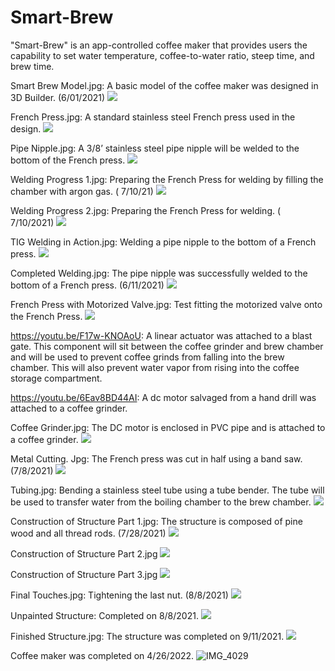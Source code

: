 # Smart-Brew
"Smart-Brew" is an app-controlled coffee maker that provides users the capability to set water temperature, coffee-to-water ratio, steep time, and brew time.

Smart Brew Model.jpg: A basic model of the coffee maker was designed in 3D Builder. (6/01/2021)
![](https://github.com/hendrixcf/Smart-Brew/blob/main/Smart%20Brew%20Model.jpg)


French Press.jpg: A standard stainless steel French press used in the design. 
![](https://github.com/hendrixcf/Smart-Brew/blob/main/French%20Press.jpg)


Pipe Nipple.jpg: A 3/8’ stainless steel pipe nipple will be welded to the bottom of the French press.
![](https://github.com/hendrixcf/Smart-Brew/blob/main/Pipe%20Nipple.jpg)


Welding Progress 1.jpg: Preparing the French Press for welding by filling the chamber with argon gas. ( 7/10/21)
![](https://github.com/hendrixcf/Smart-Brew/blob/main/Welding%20Progress%201.JPG)


Welding Progress 2.jpg: Preparing the French Press for welding. ( 7/10/2021)
![](https://github.com/hendrixcf/Smart-Brew/blob/main/Welding%20Progress%20%202.jpg)


TIG Welding in Action.jpg: Welding a pipe nipple to the bottom of a French press.
![](https://github.com/hendrixcf/Smart-Brew/blob/main/TIG%20Welding%20In%20Action.jpg)


Completed Welding.jpg: The pipe nipple was successfully welded to the bottom of a French press. (6/11/2021)
![](https://github.com/hendrixcf/Smart-Brew/blob/main/Completed%20Welding.jpg)


French Press with Motorized Valve.jpg: Test fitting the motorized valve onto the French Press.
![](https://github.com/hendrixcf/Smart-Brew/blob/main/French%20Press%20With%20Motarized%20Valve.jpg)


https://youtu.be/F17w-KNOAoU:  A linear actuator was attached to a blast gate. This component will sit between the coffee grinder and brew chamber and will be used to prevent coffee grinds from falling into the brew chamber. This will also prevent water vapor from rising into the coffee storage compartment.

https://youtu.be/6Eav8BD44AI: A dc motor salvaged from a hand drill was attached to a coffee grinder.


Coffee Grinder.jpg: The DC motor is enclosed in PVC pipe and is attached to a coffee grinder.
![](https://github.com/hendrixcf/Smart-Brew/blob/main/Coffee%20Grinder.jpg)


Metal Cutting. Jpg:  The French press was cut in half using a band saw. (7/8/2021)
![](https://github.com/hendrixcf/Smart-Brew/blob/main/Metal%20Cutting.jpg)


Tubing.jpg: Bending a stainless steel tube using a tube bender. The tube will be used to transfer water from the boiling chamber to the brew chamber.
![](https://github.com/hendrixcf/Smart-Brew/blob/main/Tubing.jpg)


Construction of Structure Part 1.jpg: The structure is composed of pine wood and all thread rods. (7/28/2021)
![](https://github.com/hendrixcf/Smart-Brew/blob/main/Construction%20of%20Structure%20Part%201.jpg)


Construction of Structure Part 2.jpg
![](https://github.com/hendrixcf/Smart-Brew/blob/main/Construction%20of%20Structure%20Part%202.jpg)


Construction of Structure Part 3.jpg
![](https://github.com/hendrixcf/Smart-Brew/blob/main/Construction%20of%20Structure%20Part%203.jpg)


Final Touches.jpg: Tightening the last nut. (8/8/2021)
![](https://github.com/hendrixcf/Smart-Brew/blob/main/Final%20Touches.jpg)


Unpainted Structure: Completed on 8/8/2021.
![](https://github.com/hendrixcf/Smart-Brew/blob/main/Unpainted%20Structure.jpg)


Finished Structure.jpg: The structure was completed on 9/11/2021.
![](https://github.com/hendrixcf/Smart-Brew/blob/main/Finished%20Structure.jpg)

Coffee maker was completed on 4/26/2022.
![IMG_4029](https://user-images.githubusercontent.com/91627032/215590828-7428fe04-3a85-4e07-bf42-8e8d510da869.jpg)
